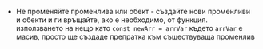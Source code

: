 - Не променяйте променлива или обект - създайте нови променливи и обекти и ги връщайте, ако е необходимо, от функция.  
	използването на нещо като `const newArr = arrVar` където `arrVar` е масив, просто ще създаде препратка към съществуваща променлив
